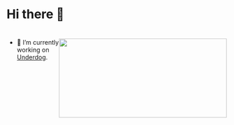 <h1>Hi there 👋</h1>
<h1><img style="float: right;" src="https://github-readme-stats.vercel.app/api/top-langs/?username=juraj-hrivnak&amp;layout=compact&amp;theme=react" alt="" width="384" height="181" /></h1>
<ul>
<li>🔭 I&rsquo;m currently working on <a href="https://github.com/juraj-hrivnak/Underdog">Underdog</a>.</li>
</ul>

<!--
**juraj-hrivnak/juraj-hrivnak** is a ✨ _special_ ✨ repository because its `README.md` (this file) appears on your GitHub profile.

Here are some ideas to get you started:

- 🔭 I’m currently working on ...
- 🌱 I’m currently learning ...
- 👯 I’m looking to collaborate on ...
- 🤔 I’m looking for help with ...
- 💬 Ask me about ...
- 📫 How to reach me: ...
- 😄 Pronouns: ...
- ⚡ Fun fact: ...
-->
